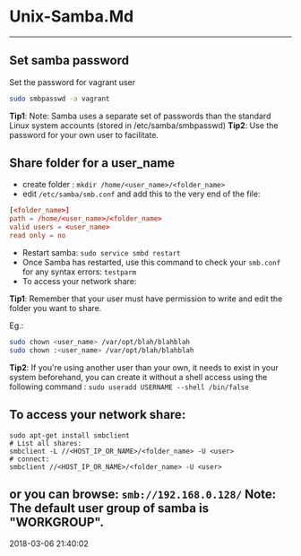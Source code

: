 # Unix-Samba.Md

-----------------------------------------
## Set samba password

Set the password for vagrant user

```bash
sudo smbpasswd -a vagrant
```

**Tip1**: Note: Samba uses a separate set of passwords than the standard
				Linux system accounts (stored in /etc/samba/smbpasswd)
**Tip2**: Use the password for your own user to facilitate.

## Share folder for a user_name

- create folder : `mkdir /home/<user_name>/<folder_name>`
- edit `/etc/samba/smb.conf` and add this to the very end of the file:

```conf
[<folder_name>]
path = /home/<user_name>/<folder_name>
valid users = <user_name>
read only = no
```

- Restart samba: `sudo service smbd restart`
- Once Samba has restarted, use this command to check your `smb.conf`
	for any syntax errors: `testparm`
- To access your network share:

**Tip1**: Remember that your user must have permission to write and edit
		 the folder you want to share.

Eg.:

```bash
sudo chown <user_name> /var/opt/blah/blahblah
sudo chown :<user_name> /var/opt/blah/blahblah
```

**Tip2**: If you're using another user than your own, it needs to exist
		in your system beforehand, you can create it without a
		shell access using the following command :
		`sudo useradd USERNAME --shell /bin/false`

## To access your network share:

```
sudo apt-get install smbclient
# List all shares:
smbclient -L //<HOST_IP_OR_NAME>/<folder_name> -U <user>
# connect:
smbclient //<HOST_IP_OR_NAME>/<folder_name> -U <user>
```

or you can browse: `smb://192.168.0.128/`
**Note**: The default user group of samba is "WORKGROUP".
-----------------------------------------
2018-03-06 21:40:02
